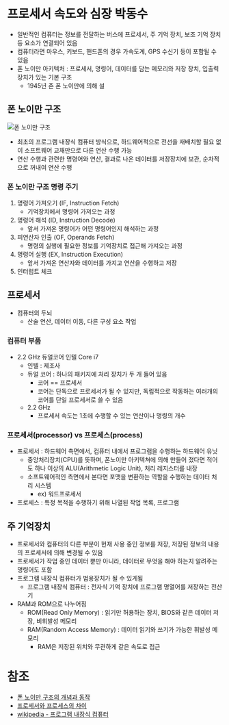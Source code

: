 # 프로세서 속도와 심장 박동수
- 일반적인 컴퓨터는 정보를 전달하는 버스에 프로세서, 주 기억 장치, 보조 기억 장치 등 요소가 연결되어 있음
- 컴퓨터라면 마우스, 키보드, 핸드폰의 경우 가속도계, GPS 수신기 등이 포함될 수 있음
- 폰 노이만 아키텍처 : 프로세서, 명령어, 데이터를 담는 메모리와 저장 장치, 입출력장치가 있는 기본 구조
	- 1945년 존 폰 노이만에 의해 설

## 폰 노이만 구조
![폰 노이만 구조](https://img1.daumcdn.net/thumb/R1280x0/?scode=mtistory2&fname=https%3A%2F%2Fblog.kakaocdn.net%2Fdn%2FbupjTX%2FbtrgnsgHKf9%2FAFF5V4IRsX8qE7c4Tzj7J1%2Fimg.png)

- 최초의 프로그램 내장식 컴퓨터 방식으로, 하드웨어적으로 전선을 재배치할 필요 없이 소프트웨어 교채만으로 다른 연산 수행 가능
- 연산 수행과 관련한 명령어와 연산, 결과로 나온 데이터를 저장장치에 보관, 순차적으로 꺼내여 연산 수행

### 폰 노이만 구조 명령 주기
1. 명령어 가져오기 (IF, Instruction Fetch)
	- 기억장치에서 명령어 가져오는 과정
2. 명령어 해석 (ID, Instruction Decode)
	- 앞서 가져온 명령어가 어떤 명령어인지 해석하는 과정
3. 피연산자 인출 (OF, Operands Fetch)
	- 명령의 실행에 필요한 정보를 기억장치로 접근해 가져오는 과정
4. 명령어 실행 (EX, Instruction Execution)
	- 앞서 가져온 연산자와 데이터를 가지고 연산을 수행하고 저장
5. 인터럽트 체크

## 프로세서
- 컴퓨터의 두뇌
	- 산술 연산, 데이터 이동, 다른 구성 요소 작업

### 컴퓨터 부품
- 2.2 GHz 듀얼코어 인텔 Core i7
	- 인텔 : 제조사
	- 듀얼 코어 : 하나의 패키지에 처리 장치가 두 개 들어 있음
		- 코어 == 프로세서
		- 코어는 단독으로 프로세서가 될 수 있지만, 독립적으로 작동하는 여러개의 코어를 단일 프로세서로 쓸 수 있음
	- 2.2 GHz
		- 프로세서 속도는 1초에 수행할 수 있는 연산이나 명령의 개수

### 프로세서(processor) vs 프로세스(process)
- 프로세서 : 하드웨어 측면에서, 컴퓨터 내에서 프로그램을 수행하는 하드웨어 유닛
	- 중앙처리장치(CPU)를 뜻하며, 폰노이만 아키텍쳐에 의해 만들어 졌다면 적어도 하나 이상의 ALU(Arithmetic Logic Unit), 처리 레지스터를 내장
	- 소프트웨어적인 측면에서 본다면 포맷을 변환하는 역할을 수행하는 데이터 처리 시스템
		- ex) 워드프로세서
- 프로세스 : 특정 목적을 수행하기 위해 나열된 작업 목록, 프로그램

## 주 기억장치
- 프로세서와 컴퓨터의 다른 부분이 현재 사용 중인 정보를 저장, 저장된 정보의 내용의 프로세서에 의해 변경될 수 있음
- 프로세서가 작업 중인 데이터 뿐만 아니라, 데이터로 무엇을 해야 하는지 알려주는 명령어도 포함
- 프로그램 내장식 컴퓨터가 범용장치가 될 수 있게됨
	- 프로그램 내장식 컴퓨터 : 전자식 기억 장치에 프로그램 명열어를 저장하는 전산기
- RAM과 ROM으로 나누어짐
	- ROM(Read Only Memory) : 읽기만 허용하는 장치, BIOS와 같은 데이터 저장, 비휘발성 메모리
	- RAM(Random Access Memory) : 데이터 읽기와 쓰기가 가능한 휘발성 메모리
		- RAM은 저장된 위치와 무관하게 같은 속도로 접근

# 참조
- [폰 노이만 구조의 개념과 동작](https://adeuran.tistory.com/20)
- [프로세서와 프로세스의 차이](https://blogger.pe.kr/422)
- [wikipedia - 프로그램 내장식 컴퓨터](https://ko.wikipedia.org/wiki/%ED%94%84%EB%A1%9C%EA%B7%B8%EB%9E%A8_%EB%82%B4%EC%9E%A5%EC%8B%9D_%EC%BB%B4%ED%93%A8%ED%84%B0)
